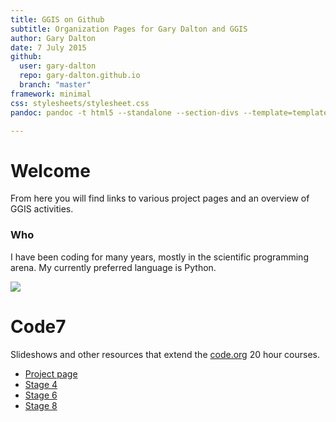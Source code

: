 ```yaml
---
title: GGIS on Github
subtitle: Organization Pages for Gary Dalton and GGIS
author: Gary Dalton
date: 7 July 2015
github:
  user: gary-dalton
  repo: gary-dalton.github.io
  branch: "master"
framework: minimal
css: stylesheets/stylesheet.css
pandoc: pandoc -t html5 --standalone --section-divs --template=template_github.html index.md -o index.html

---
```


# Welcome

From here you will find links to various project pages and an overview of GGIS activities.

### Who

I have been coding for many years, mostly in the scientific programming arena. My currently preferred language is Python.

![](https://fbcdn-profile-a.akamaihd.net/hprofile-ak-xfa1/v/t1.0-1/c141.41.517.517/s160x160/405574_10200638271711285_451453026_n.jpg?oh=dffa9f39bd97ecda2fe3e72cc380e74c&oe=561D0596&__gda__=1446282714_cd33706f6c028055f2251032b4e4ba2c)


# Code7

Slideshows and other resources that extend the [code.org](http://code.org) 20 hour courses.

- [Project page](http://gary-dalton.github.io/code7)
- [Stage 4](http://gary-dalton.github.io/code7/code7_stage4.html)
- [Stage 6](http://gary-dalton.github.io/code7/code7_stage6.html)
- [Stage 8](http://gary-dalton.github.io/code7/code7_stage8.html)
